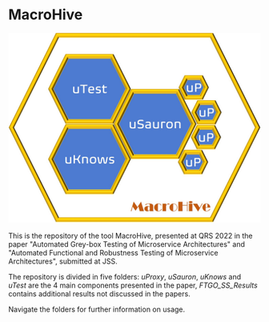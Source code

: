 # MacroHive

![alt text](https://github.com/uDEVOPS2020/MacroHive/blob/main/MacroHive.jpg?raw=true)

This is the repository of the tool MacroHive, presented at QRS 2022 in the paper "Automated Grey-box Testing of Microservice Architectures" and "Automated Functional and Robustness Testing of Microservice Architectures", submitted at JSS.

The repository is divided in five folders: *uProxy*, *uSauron*, *uKnows* and *uTest* are the 4 main components presented in the paper, *FTGO_SS_Results* contains additional results not discussed in the papers.

Navigate the folders for further information on usage.